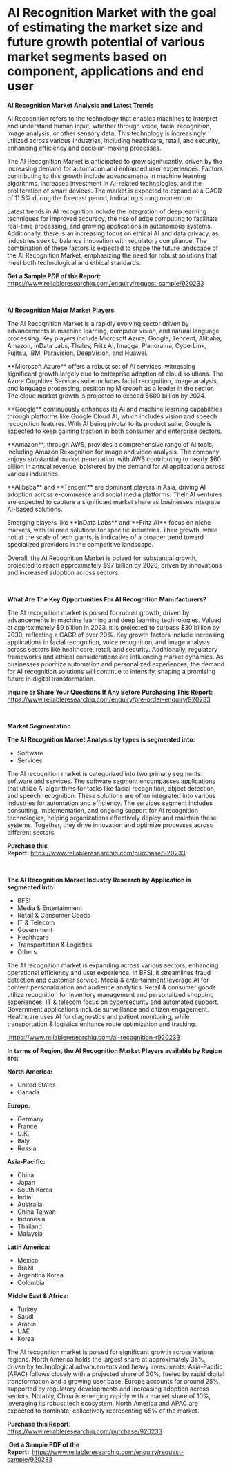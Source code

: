 <p><h1>AI Recognition Market with the goal of estimating the market size and future growth potential of various market segments based on component, applications and end user</h1></p><p><strong>AI Recognition Market Analysis and Latest Trends</strong></p>
<p><p>AI Recognition refers to the technology that enables machines to interpret and understand human input, whether through voice, facial recognition, image analysis, or other sensory data. This technology is increasingly utilized across various industries, including healthcare, retail, and security, enhancing efficiency and decision-making processes.</p><p>The AI Recognition Market is anticipated to grow significantly, driven by the increasing demand for automation and enhanced user experiences. Factors contributing to this growth include advancements in machine learning algorithms, increased investment in AI-related technologies, and the proliferation of smart devices. The market is expected to expand at a CAGR of 11.5% during the forecast period, indicating strong momentum.</p><p>Latest trends in AI recognition include the integration of deep learning techniques for improved accuracy, the rise of edge computing to facilitate real-time processing, and growing applications in autonomous systems. Additionally, there is an increasing focus on ethical AI and data privacy, as industries seek to balance innovation with regulatory compliance. The combination of these factors is expected to shape the future landscape of the AI Recognition Market, emphasizing the need for robust solutions that meet both technological and ethical standards.</p></p>
<p><strong>Get a Sample PDF of the Report:&nbsp;</strong> <a href="https://www.reliableresearchiq.com/enquiry/request-sample/920233?utm_campaign=1900&utm_medium=2&utm_source=Github&utm_content=ia&utm_term=17042025&utm_id=ai-recognition">https://www.reliableresearchiq.com/enquiry/request-sample/920233</a></p>
<p>&nbsp;</p>
<p><strong>AI Recognition Major Market Players</strong></p>
<p><p>The AI Recognition Market is a rapidly evolving sector driven by advancements in machine learning, computer vision, and natural language processing. Key players include Microsoft Azure, Google, Tencent, Alibaba, Amazon, InData Labs, Thales, Fritz AI, Imagga, Planorama, CyberLink, Fujitsu, IBM, Paravision, DeepVision, and Huawei.</p><p>**Microsoft Azure** offers a robust set of AI services, witnessing significant growth largely due to enterprise adoption of cloud solutions. The Azure Cognitive Services suite includes facial recognition, image analysis, and language processing, positioning Microsoft as a leader in the sector. The cloud market growth is projected to exceed $600 billion by 2024.</p><p>**Google** continuously enhances its AI and machine learning capabilities through platforms like Google Cloud AI, which includes vision and speech recognition features. With AI being pivotal to its product suite, Google is expected to keep gaining traction in both consumer and enterprise sectors.</p><p>**Amazon**, through AWS, provides a comprehensive range of AI tools, including Amazon Rekognition for image and video analysis. The company enjoys substantial market penetration, with AWS contributing to nearly $60 billion in annual revenue, bolstered by the demand for AI applications across various industries.</p><p>**Alibaba** and **Tencent** are dominant players in Asia, driving AI adoption across e-commerce and social media platforms. Their AI ventures are expected to capture a significant market share as businesses integrate AI-based solutions.</p><p>Emerging players like **InData Labs** and **Fritz AI** focus on niche markets, with tailored solutions for specific industries. Their growth, while not at the scale of tech giants, is indicative of a broader trend toward specialized providers in the competitive landscape.</p><p>Overall, the AI Recognition Market is poised for substantial growth, projected to reach approximately $97 billion by 2026, driven by innovations and increased adoption across sectors.</p></p>
<p>&nbsp;</p>
<p><strong>What Are The Key Opportunities For AI Recognition Manufacturers?</strong></p>
<p><p>The AI recognition market is poised for robust growth, driven by advancements in machine learning and deep learning technologies. Valued at approximately $9 billion in 2023, it is projected to surpass $30 billion by 2030, reflecting a CAGR of over 20%. Key growth factors include increasing applications in facial recognition, voice recognition, and image analysis across sectors like healthcare, retail, and security. Additionally, regulatory frameworks and ethical considerations are influencing market dynamics. As businesses prioritize automation and personalized experiences, the demand for AI recognition solutions will continue to intensify, shaping a promising future in digital transformation.</p></p>
<p><strong>Inquire or Share Your Questions If Any Before Purchasing This Report:</strong> <a href="https://www.reliableresearchiq.com/enquiry/pre-order-enquiry/920233?utm_campaign=1900&utm_medium=2&utm_source=Github&utm_content=ia&utm_term=17042025&utm_id=ai-recognition">https://www.reliableresearchiq.com/enquiry/pre-order-enquiry/920233</a></p>
<p>&nbsp;</p>
<p><strong>Market Segmentation</strong></p>
<p><strong>The AI Recognition Market Analysis by types is segmented into:</strong></p>
<p><ul><li>Software</li><li>Services</li></ul></p>
<p><p>The AI recognition market is categorized into two primary segments: software and services. The software segment encompasses applications that utilize AI algorithms for tasks like facial recognition, object detection, and speech recognition. These solutions are often integrated into various industries for automation and efficiency. The services segment includes consulting, implementation, and ongoing support for AI recognition technologies, helping organizations effectively deploy and maintain these systems. Together, they drive innovation and optimize processes across different sectors.</p></p>
<p><strong>Purchase this Report:&nbsp;</strong><a href="https://www.reliableresearchiq.com/purchase/920233?utm_campaign=1900&utm_medium=2&utm_source=Github&utm_content=ia&utm_term=17042025&utm_id=ai-recognition">https://www.reliableresearchiq.com/purchase/920233</a></p>
<p>&nbsp;</p>
<p><strong>The AI Recognition Market Industry Research by Application is segmented into:</strong></p>
<p><ul><li>BFSI</li><li>Media & Entertainment</li><li>Retail & Consumer Goods</li><li>IT & Telecom</li><li>Government</li><li>Healthcare</li><li>Transportation & Logistics</li><li>Others</li></ul></p>
<p><p>The AI recognition market is expanding across various sectors, enhancing operational efficiency and user experience. In BFSI, it streamlines fraud detection and customer service. Media & entertainment leverage AI for content personalization and audience analytics. Retail & consumer goods utilize recognition for inventory management and personalized shopping experiences. IT & telecom focus on cybersecurity and automated support. Government applications include surveillance and citizen engagement. Healthcare uses AI for diagnostics and patient monitoring, while transportation & logistics enhance route optimization and tracking.</p></p>
<p><a href="https://www.reliableresearchiq.com/ai-recognition-r920233?utm_campaign=1900&utm_medium=2&utm_source=Github&utm_content=ia&utm_term=17042025&utm_id=ai-recognition">&nbsp;https://www.reliableresearchiq.com/ai-recognition-r920233</a></p>
<p><strong>In terms of Region, the AI Recognition Market Players available by Region are:</strong></p>
<p>
    <p> <strong> North America: </strong>
        <ul>
            <li>United States</li>
            <li>Canada</li>
        </ul>
        </p> 
    <p> <strong> Europe: </strong>
        <ul>
            <li>Germany</li>
            <li>France</li>
            <li>U.K.</li>
            <li>Italy</li>
            <li>Russia</li>
        </ul>
        </p> 
    <p> <strong> Asia-Pacific: </strong>
        <ul>
            <li>China</li>
            <li>Japan</li>
            <li>South Korea</li>
            <li>India</li>
            <li>Australia</li>
            <li>China Taiwan</li>
            <li>Indonesia</li>
            <li>Thailand</li>
            <li>Malaysia</li>
        </ul>
        </p> 
    <p> <strong> Latin America: </strong>
        <ul>
            <li>Mexico</li>
            <li>Brazil</li>
            <li>Argentina Korea</li>
            <li>Colombia</li>
        </ul>
        </p> 
    <p> <strong> Middle East & Africa: </strong>
        <ul>
            <li>Turkey</li>
            <li>Saudi</li>
            <li>Arabia</li>
            <li>UAE</li>
            <li>Korea</li>
        </ul>
    </p>
    </p>
<p><p>The AI recognition market is poised for significant growth across various regions. North America holds the largest share at approximately 35%, driven by technological advancements and heavy investments. Asia-Pacific (APAC) follows closely with a projected share of 30%, fueled by rapid digital transformation and a growing user base. Europe accounts for around 25%, supported by regulatory developments and increasing adoption across sectors. Notably, China is emerging rapidly with a market share of 10%, leveraging its robust tech ecosystem. North America and APAC are expected to dominate, collectively representing 65% of the market.</p></p>
<p><strong>Purchase this Report: </strong><a href="https://www.reliableresearchiq.com/purchase/920233?utm_campaign=1900&utm_medium=2&utm_source=Github&utm_content=ia&utm_term=17042025&utm_id=ai-recognition">https://www.reliableresearchiq.com/purchase/920233</a></p>
<p>&nbsp;<strong>Get a Sample PDF of the Report:&nbsp;&nbsp;</strong><a href="https://www.reliableresearchiq.com/enquiry/request-sample/920233?utm_campaign=1900&utm_medium=2&utm_source=Github&utm_content=ia&utm_term=17042025&utm_id=ai-recognition">https://www.reliableresearchiq.com/enquiry/request-sample/920233</a></p>
<p><strong></strong></p>
<p><p></p><p></p><p></p></p>